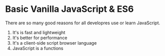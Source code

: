 # Basic Vanilla JavaScript & ES6

There are so many good reasons for all developres use or learn JavaScript.

1. It's is fast and lightweight
2. It's better for performance
3. It's a client-side script browser language
4. JavaScript is a functions


